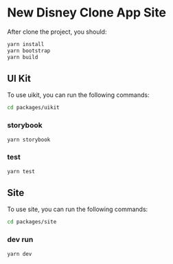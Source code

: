 # New Disney Clone App Site

After clone the project, you should:

```sh
yarn install
yarn bootstrap
yarn build
```

## UI Kit

To use uikit, you can run the following commands:

```sh
cd packages/uikit
```

### storybook

```sh
yarn storybook
```

### test

```sh
yarn test
```

## Site

To use site, you can run the following commands:

```sh
cd packages/site
```

### dev run

```sh
yarn dev
```
